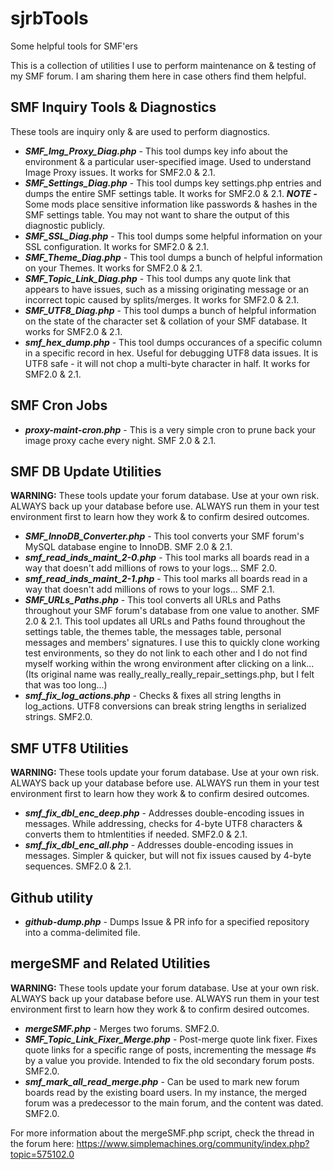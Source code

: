 # sjrbTools
Some helpful tools for SMF'ers

This is a collection of utilities I use to perform maintenance on & testing of my SMF forum.  I am sharing them here in case others find them helpful.

## SMF Inquiry Tools & Diagnostics

These tools are inquiry only & are used to perform diagnostics.

* ***SMF_Img_Proxy_Diag.php*** - This tool dumps key info about the environment & a particular user-specified image.  Used to understand Image Proxy issues.  It works for SMF2.0 & 2.1. 
* ***SMF_Settings_Diag.php*** - This tool dumps key settings.php entries and dumps the entire SMF settings table.  It works for SMF2.0 & 2.1.  ***NOTE -*** Some mods place sensitive information like passwords & hashes in the SMF settings table.  You may not want to share the output of this diagnostic publicly.  
* ***SMF_SSL_Diag.php*** - This tool dumps some helpful information on your SSL configuration.  It works for SMF2.0 & 2.1.
* ***SMF_Theme_Diag.php*** - This tool dumps a bunch of helpful information on your Themes.  It works for SMF2.0 & 2.1.
* ***SMF_Topic_Link_Diag.php*** - This tool dumps any quote link that appears to have issues, such as a missing originating message or an incorrect topic caused by splits/merges.  It works for SMF2.0 & 2.1.
* ***SMF_UTF8_Diag.php*** - This tool dumps a bunch of helpful information on the state of the character set & collation of your SMF database.  It works for SMF2.0 & 2.1.
* ***smf_hex_dump.php*** - This tool dumps occurances of a specific column in a specific record in hex.  Useful for debugging UTF8 data issues.  It is UTF8 safe - it will not chop a multi-byte character in half.  It works for SMF2.0 & 2.1. 

## SMF Cron Jobs

* ***proxy-maint-cron.php*** - This is a very simple cron to prune back your image proxy cache every night.  SMF 2.0 & 2.1.  

## SMF DB Update Utilities

**WARNING:** These tools update your forum database.  Use at your own risk.  ALWAYS back up your database before use.  ALWAYS run them in your test environment first to learn how they work & to confirm desired outcomes.

* ***SMF_InnoDB_Converter.php*** - This tool converts your SMF forum's MySQL database engine to InnoDB.  SMF 2.0 & 2.1.  
* ***smf_read_inds_maint_2-0.php*** - This tool marks all boards read in a way that doesn't add millions of rows to your logs...  SMF 2.0.
* ***smf_read_inds_maint_2-1.php*** - This tool marks all boards read in a way that doesn't add millions of rows to your logs...  SMF 2.1.
* ***SMF_URLs_Paths.php*** - This tool converts all URLs and Paths throughout your SMF forum's database from one value to another.  SMF 2.0 & 2.1.  This tool updates all URLs and Paths found throughout the settings table, the themes table, the messages table, personal messages and members' signatures.  I use this to quickly clone working test environments, so they do not link to each other and I do not find myself working within the wrong environment after clicking on a link...  (Its original name was really_really_really_repair_settings.php, but I felt that was too long...)
* ***smf_fix_log_actions.php*** - Checks & fixes all string lengths in log_actions. UTF8 conversions can break string lengths in serialized strings.  SMF2.0.

## SMF UTF8 Utilities

**WARNING:** These tools update your forum database.  Use at your own risk.  ALWAYS back up your database before use.  ALWAYS run them in your test environment first to learn how they work & to confirm desired outcomes.

* ***smf_fix_dbl_enc_deep.php*** - Addresses double-encoding issues in messages.  While addressing, checks for 4-byte UTF8 characters & converts them to htmlentities if needed.  SMF2.0 & 2.1.
* ***smf_fix_dbl_enc_all.php*** - Addresses double-encoding issues in messages.  Simpler & quicker, but will not fix issues caused by 4-byte sequences.  SMF2.0 & 2.1.

## Github utility

* ***github-dump.php*** - Dumps Issue & PR info for a specified repository into a comma-delimited file. 

## mergeSMF and Related Utilities

**WARNING:** These tools update your forum database.  Use at your own risk.  ALWAYS back up your database before use.  ALWAYS run them in your test environment first to learn how they work & to confirm desired outcomes.

* ***mergeSMF.php*** - Merges two forums.  SMF2.0.
* ***SMF_Topic_Link_Fixer_Merge.php*** - Post-merge quote link fixer. Fixes quote links for a specific range of posts, incrementing the message #s by a value you provide. Intended to fix the old secondary forum posts.  SMF2.0.
* ***smf_mark_all_read_merge.php*** - Can be used to mark new forum boards read by the existing board users.  In my instance, the merged forum was a predecessor to the main forum, and the content was dated.  SMF2.0.

For more information about the mergeSMF.php script, check the thread in the forum here: https://www.simplemachines.org/community/index.php?topic=575102.0